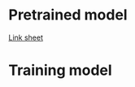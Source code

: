 # Pretrained model

[Link sheet](https://docs.google.com/spreadsheets/d/1wKY_h1EkH5rOeSLD1uBqZk6211H_XeLnupIp9lsbIPI/edit#gid=0)

# Training model 